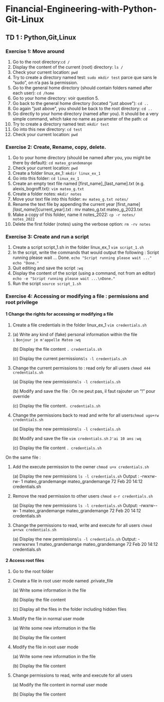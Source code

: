 # Financial-Engineering-with-Python-Git-Linux

## TD 1 : Python,Git,Linux

### Exercise 1: Move around
1. Go to the root directory:```cd /```
2. Display the content of the current (root) directory: ```ls /```
3. Check your current location: ```pwd```
4. Try to create a directory named test: ```sudo mkdir test``` parce que sans le “sudo”, on n’a pas la permission.
5. Go to the general home directory (should contain folders named after each user): ```cd /home```
6. Go to your home directory: voir question 5.
7. Go back to the general home directory (located "just above"): ```cd ..```
8. Go again "just above", you should be back to the root directory: ```cd ..```
9. Go directly to your home directory (named after you). It should be a very simple command, which take no name as parameter of the path: ```cd```
10. Try to create a directory named test: ```mkdir test```
11. Go into this new directory: ```cd test```
12. Check your current location: ```pwd```

### Exercise 2: Create, Rename, copy, delete.
1. Go to your home directory (should be named after you, you might be there by default): ```cd mateo_grandemange```
2. Check your current location: ```pwd```
3. Create a folder linux_ex_1: ```mkdir linux_ex_1```
4. Go into this folder: ```cd linux_ex_1```
5. Create an empty text file named [first_name]_[last_name].txt (e.g. alexis_bogroff.txt): ```vim mateo_g.txt```
6. Create a folder notes: ```mkdir notes```
7. Move your text file into this folder: ```mv mateo_g.txt notes/```
8. Rename the text file by appending the current year [first_name]_[last_name]_[current_year].txt : mv mateo_g.txt mateo_g_2023.txt
9. Make a copy of this folder, name it notes_2022: ```cp -r notes/ notes_2022```
10. Delete the first folder (notes) using the verbose option: ```rm -rv notes```

### Exercise 3: Create and run a script
1. Create a script script_1.sh in the folder linux_ex_1 ```vim script_1.sh```
2. In the script, write the commands that would output the following :
Script running please wait ...
Done.
```echo "Script running please wait ..."```
```echo "Done."```
3. Quit editing and save the script ```:wq```
4. Display the content of the script (using a command, not from an editor) ```echo -e "Script running please wait ...\nDone."```
5. Run the script ```source script_1.sh```

### Exercise 4: Accessing or modifying a file : permissions and root privilege

#### 1 Change the rights for accessing or modifying a file
1. Create a file credentials in the folder linux_ex_1 ```vim credentials.sh```
2. 
    (a) Write any kind of (fake) personal information within the file       
    ```i```
    ```Bonjour je m'appelle Mateo```
    ```:wq```
    
    (b) Display the file content ```. credentials.sh```
    
    (c) Display the current permissions```ls -l credentials.sh ```
    
2. Change the current permissions to : read only for all users ```chmod 444 credentials.sh```

    (a) Display the new permissions```ls -l credentials.sh```
    
    (b) Modify and save the file : On ne peut pas, il faut rajouter un “!” pour override
    
    (c) Display the file content```. credentials.sh```
    
3. Change the permissions back to read and write for all users```chmod ugo+rw credentials.sh```

    (a) Display the new permissions```ls -l credentials.sh```
    
    (b) Modify and save the file
    ```vim credentials.sh```
    ```J'ai 10 ans```
    ```:wq```
    
    (c) Display the file content ```. credentials.sh```

On the same file :
1. Add the execute permission to the owner ```chmod u+x credentials.sh```

    (a) Display the new permissions ```ls -l credentials.sh```
    Output :
    -rwxrw-rw- 1 mateo_grandemange mateo_grandemange 72 Feb 20 14:12 credentials.sh
    
2. Remove the read permission to other users 
    ```chmod o-r credentials.sh```
    
    (a) Display the new permissions ```ls -l credentials.sh```
    Output:
    -rwxrw--w- 1 mateo_grandemange mateo_grandemange 72 Feb 20 14:12 credentials.sh

3. Change the permissions to read, write and execute for all users 
    ```chmod a+rwx credentials.sh```
    
    (a) Display the new permissions```ls -l credentials.sh```
    Output:
    -rwxrwxrwx 1 mateo_grandemange mateo_grandemange 72 Feb 20 14:12 credentials.sh
    
#### 2 Access root files
1. Go to the root folder

2. Create a file in root user mode named .private_file

    (a) Write some information in the file

    (b) Display the file content

    (c) Display all the files in the folder including hidden files

3. Modify the file in normal user mode

    (a) Write some new information in the file

    (b) Display the file content

4. Modify the file in root user mode

    (a) Write some new information in the file

    (b) Display the file content

5. Change permissions to read, write and execute for all users

    (a) Modify the file content in normal user mode

    (b) Display the file content
 
